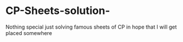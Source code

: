 # CP-Sheets-solution-
Nothing special just solving famous sheets of CP in hope that I will get placed somewhere  

